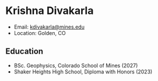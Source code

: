 # Krishna Divakarla
- Email: kdivakarla@mines.edu
- Location: Golden, CO
## Education
- BSc. Geophysics, Colorado School of Mines (2027)
- Shaker Heights High School, Diploma with Honors (2023)
